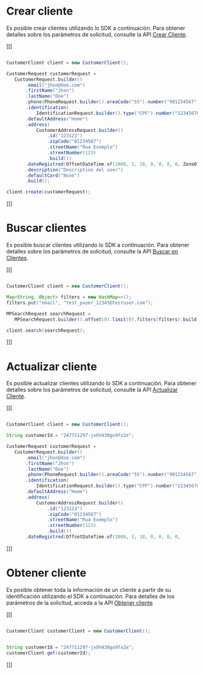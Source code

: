 # Crear cliente

Es posible crear clientes utilizando lo SDK a continuación. Para obtener detalles sobre los parámetros de solicitud, consulte la API [Crear Cliente](/developers/es/reference/customers/_customers/post).

[[[
```java

CustomerClient client = new CustomerClient();

CustomerRequest customerRequest =
   CustomerRequest.builder()
       .email("jhon@doe.com")
       .firstName("Jhon")
       .lastName("Doe")
       .phone(PhoneRequest.builder().areaCode("55").number("991234567").build())
       .identification(
           IdentificationRequest.builder().type("CPF").number("12345678900").build())
       .defaultAddress("Home")
       .address(
           CustomerAddressRequest.builder()
               .id("123123")
               .zipCode("01234567")
               .streetName("Rua Exemplo")
               .streetNumber(123)
               .build())
       .dateRegistred(OffsetDateTime.of(2000, 1, 18, 0, 0, 0, 0, ZoneOffset.UTC))
       .description("Description del user")
       .defaultCard("None")
       .build();

client.create(customerRequest);

```
]]]

# Buscar clientes

Es posible buscar clientes utilizando lo SDK a continuación. Para obtener detalles sobre los parámetros de solicitud, consulte la API [Buscar en Clientes](https://www.mercadopago[FAKER][URL][DOMAIN]/developers/es/reference/customers/_customers_search/get).

[[[
```java

CustomerClient client = new CustomerClient();

Map<String, Object> filters = new HashMap<>();
filters.put("email", "test_payer_12345@testuser.com");

MPSearchRequest searchRequest =
   MPSearchRequest.builder().offset(0).limit(0).filters(filters).build();

client.search(searchRequest);


```
]]]

# Actualizar cliente

Es posible actualizar clientes utilizando lo SDK a continuación. Para obtener detalles sobre los parámetros de solicitud, consulte la API [Actualizar Cliente](https://www.mercadopago[FAKER][URL][DOMAIN]/developers/es/reference/customers/_customers_id/put).

[[[
```java

CustomerClient client = new CustomerClient();

String customerId = "247711297-jxOV430go9fx2e";

CustomerRequest customerRequest =
   CustomerRequest.builder()
       .email("jhon@doe.com")
       .firstName("Jhon")
       .lastName("Doe")
       .phone(PhoneRequest.builder().areaCode("55").number("991234567").build())
       .identification(
           IdentificationRequest.builder().type("CPF").number("12345678900").build())
       .defaultAddress("Home")
       .address(
           CustomerAddressRequest.builder()
               .id("123123")
               .zipCode("01234567")
               .streetName("Rua Exemplo")
               .streetNumber(123)
               .build())
       .dateRegistred(OffsetDateTime.of(2000, 1, 18, 0, 0, 0, 0, 

```
]]] 

# Obtener cliente

Es posible obtener toda la información de un cliente a partir de su identificación utilizando el SDK a continuación. Para detalles de los parámetros de la solicitud, acceda a la API [Obtener cliente](https://www.mercadopago[FAKER][URL][DOMAIN]/developers/es/reference/customers/_customers_id/get)

[[[
```java

CustomerClient customerClient = new CustomerClient();


String customerId = "247711297-jxOV430go9fx2e";
customerClient.get(customerId);
```
]]]